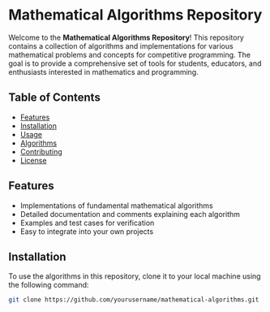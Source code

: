 # Mathematical Algorithms Repository

Welcome to the **Mathematical Algorithms Repository**! This repository contains a collection of algorithms and implementations for various mathematical problems and concepts for competitive programming. The goal is to provide a comprehensive set of tools for students, educators, and enthusiasts interested in mathematics and programming.

## Table of Contents

- [Features](#features)
- [Installation](#installation)
- [Usage](#usage)
- [Algorithms](#algorithms)
- [Contributing](#contributing)
- [License](#license)

## Features

- Implementations of fundamental mathematical algorithms
- Detailed documentation and comments explaining each algorithm
- Examples and test cases for verification
- Easy to integrate into your own projects

## Installation

To use the algorithms in this repository, clone it to your local machine using the following command:

```bash
git clone https://github.com/yourusername/mathematical-algorithms.git
